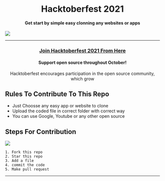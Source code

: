 <h1 align="center"> Hacktoberfest 2021 </h1>
<h4 align="center"> Get start by simple easy clonning any websites or apps </h4>
<img src="https://hacktoberfest.digitalocean.com/share-card.png">

***
<h3 align="center">
    <a href="https://hacktoberfest.digitalocean.com/">
        Join Hacktoberfest 2021 From Here 
    </a>
</h3>

<h4 align="center">Support open source throughout October!</h4>
<p align="center">Hacktoberfest encourages participation in the open source community, which grow</p>

## Rules To Contribute To This Repo

-   Just Choosse any easy app or website to clone 
-   Upload the coded file in correct folder with correct way
-   You can use Google, Youtube or any other open source
  

## Steps For Contribution
<img src="https://github.com/shrishail356/Hactoberfest-First-PR/blob/main/Images/Steps%20to%20Clone.png">

    1. Fork this repo
    2. Star this repo
    3. Add a file
    4. commit the code
    5. Make pull request
***
